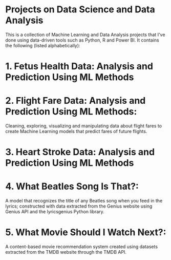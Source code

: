 # Projects on Data Science and Data Analysis

This is a collection of Machine Learning and Data Analysis projects that I've done using data-driven tools such as Python, R and Power BI. It contains the following (listed alphabetically):
# 1. Fetus Health Data: Analysis and Prediction Using ML Methods
# 2. Flight Fare Data: Analysis and Prediction Using ML Methods: 
  Cleaning, exploring, visualizing and manipulating data about flight fares to create Machine Learning models that predict fares of future flights.
# 3. Heart Stroke Data: Analysis and Prediction Using ML Methods
# 4. What Beatles Song Is That?: 
  A model that recognizes the title of any Beatles song when you feed in the lyrics; constructed with data extracted from the Genius website using Genius API and the lyricsgenius Python library.
# 5. What Movie Should I Watch Next?: 
  A content-based movie recommendation system created using datasets extracted from the TMDB website through the TMDB API. 
